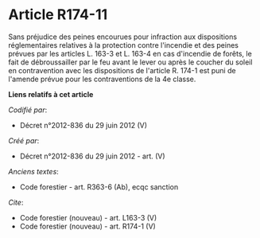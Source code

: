 # Article R174-11

Sans préjudice des peines encourues pour infraction aux dispositions réglementaires relatives à la protection contre
l'incendie et des peines prévues par les articles L. 163-3 et L. 163-4 en cas d'incendie de forêts, le fait de débroussailler
par le feu avant le lever ou après le coucher du soleil en contravention avec les dispositions de l'article R. 174-1 est puni
de l'amende prévue pour les contraventions de la 4e classe.

**Liens relatifs à cet article**

_Codifié par_:

  - Décret n°2012-836 du 29 juin 2012 (V)

_Créé par_:

  - Décret n°2012-836 du 29 juin 2012 - art. (V)

_Anciens textes_:

  - Code forestier - art. R363-6 (Ab), ecqc sanction

_Cite_:

  - Code forestier (nouveau) - art. L163-3 (V)
  - Code forestier (nouveau) - art. R174-1 (V)
